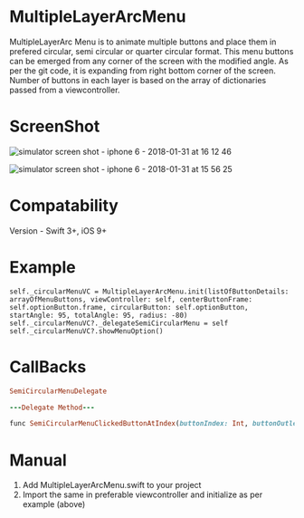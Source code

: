 # MultipleLayerArcMenu
MultipleLayerArc Menu is to animate multiple buttons and place them in prefered circular, semi circular or quarter circular format. This menu buttons can be emerged from any corner of the screen with the modified angle. As per the git code, it is expanding from right bottom corner of the screen. Number of buttons in each layer is based on the array of dictionaries passed from a viewcontroller.
# ScreenShot
![simulator screen shot - iphone 6 - 2018-01-31 at 16 12 46](https://user-images.githubusercontent.com/16645242/35618698-bc54ccfe-06a1-11e8-943c-fff00d3b7426.png)

![simulator screen shot - iphone 6 - 2018-01-31 at 15 56 25](https://user-images.githubusercontent.com/16645242/35618718-c8829f7e-06a1-11e8-96db-17db0b5ab56c.png)
# Compatability
Version - Swift 3+, iOS 9+
# Example
```
self._circularMenuVC = MultipleLayerArcMenu.init(listOfButtonDetails: arrayOfMenuButtons, viewController: self, centerButtonFrame: self.optionButton.frame, circularButton: self.optionButton, startAngle: 95, totalAngle: 95, radius: -80)
self._circularMenuVC?._delegateSemiCircularMenu = self
self._circularMenuVC?.showMenuOption()
```

# CallBacks
```ruby
SemiCircularMenuDelegate

---Delegate Method---

func SemiCircularMenuClickedButtonAtIndex(buttonIndex: Int, buttonOutlet: UIButton)
```

# Manual
1. Add MultipleLayerArcMenu.swift to your project
2. Import the same in preferable viewcontroller and initialize as per example (above)
